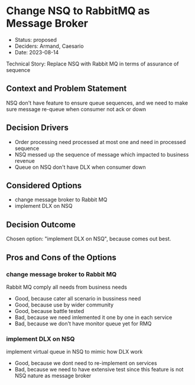 # Change NSQ to RabbitMQ as Message Broker

* Status: proposed
* Deciders: Armand, Caesario
* Date: 2023-08-14

Technical Story: Replace NSQ with Rabbit MQ in terms of assurance of sequence

## Context and Problem Statement

NSQ don't have feature to ensure queue sequences, and we need to make sure message re-queue when consumer not ack or down

## Decision Drivers

* Order processing need processed at most one and need in processed sequence
* NSQ messed up the sequence of message which impacted to business revenue
* Queue on NSQ don't have DLX when consumer down

## Considered Options

* change message broker to Rabbit MQ
* implement DLX on NSQ

## Decision Outcome

Chosen option: "implement DLX on NSQ", because comes out best.

## Pros and Cons of the Options

### change message broker to Rabbit MQ

Rabbit MQ comply all needs from business needs

* Good, because cater all scenario in bussiness need
* Good, because use by wider community
* Good, because battle tested
* Bad, because we need imlemented it one by one in each service
* Bad, because we don't have monitor queue yet for RMQ

### implement DLX on NSQ

implement virtual queue in NSQ to mimic how DLX work

* Good, because we dont need to re-implement on services
* Bad, because we need to have extensive test since this feature is not NSQ nature as message broker
